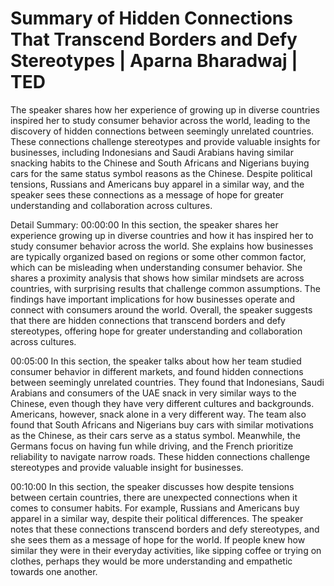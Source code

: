 # Summary of Hidden Connections That Transcend Borders and Defy Stereotypes | Aparna Bharadwaj | TED

The speaker shares how her experience of growing up in diverse countries inspired her to study consumer behavior across the world, leading to the discovery of hidden connections between seemingly unrelated countries. These connections challenge stereotypes and provide valuable insights for businesses, including Indonesians and Saudi Arabians having similar snacking habits to the Chinese and South Africans and Nigerians buying cars for the same status symbol reasons as the Chinese. Despite political tensions, Russians and Americans buy apparel in a similar way, and the speaker sees these connections as a message of hope for greater understanding and collaboration across cultures.

Detail Summary: 
00:00:00
In this section, the speaker shares her experience growing up in diverse countries and how it has inspired her to study consumer behavior across the world. She explains how businesses are typically organized based on regions or some other common factor, which can be misleading when understanding consumer behavior. She shares a proximity analysis that shows how similar mindsets are across countries, with surprising results that challenge common assumptions. The findings have important implications for how businesses operate and connect with consumers around the world. Overall, the speaker suggests that there are hidden connections that transcend borders and defy stereotypes, offering hope for greater understanding and collaboration across cultures.

00:05:00
In this section, the speaker talks about how her team studied consumer behavior in different markets, and found hidden connections between seemingly unrelated countries. They found that Indonesians, Saudi Arabians and consumers of the UAE snack in very similar ways to the Chinese, even though they have very different cultures and backgrounds. Americans, however, snack alone in a very different way. The team also found that South Africans and Nigerians buy cars with similar motivations as the Chinese, as their cars serve as a status symbol. Meanwhile, the Germans focus on having fun while driving, and the French prioritize reliability to navigate narrow roads. These hidden connections challenge stereotypes and provide valuable insight for businesses.

00:10:00
In this section, the speaker discusses how despite tensions between certain countries, there are unexpected connections when it comes to consumer habits. For example, Russians and Americans buy apparel in a similar way, despite their political differences. The speaker notes that these connections transcend borders and defy stereotypes, and she sees them as a message of hope for the world. If people knew how similar they were in their everyday activities, like sipping coffee or trying on clothes, perhaps they would be more understanding and empathetic towards one another.

